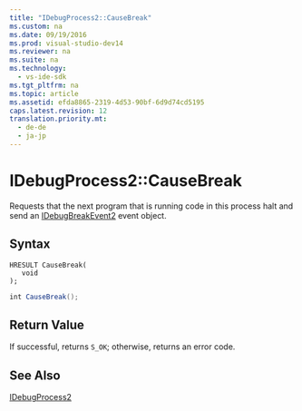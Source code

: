 ```yaml
---
title: "IDebugProcess2::CauseBreak"
ms.custom: na
ms.date: 09/19/2016
ms.prod: visual-studio-dev14
ms.reviewer: na
ms.suite: na
ms.technology: 
  - vs-ide-sdk
ms.tgt_pltfrm: na
ms.topic: article
ms.assetid: efda8865-2319-4d53-90bf-6d9d74cd5195
caps.latest.revision: 12
translation.priority.mt: 
  - de-de
  - ja-jp
---
```

# IDebugProcess2::CauseBreak
Requests that the next program that is running code in this process halt and send an [IDebugBreakEvent2](../vs140/IDebugBreakEvent2.md) event object.  
  
## Syntax  
  
```cpp#  
HRESULT CauseBreak(   
   void  
);  
```  
  
```c#  
int CauseBreak();  
```  
  
## Return Value  
 If successful, returns `S_OK`; otherwise, returns an error code.  
  
## See Also  
 [IDebugProcess2](../vs140/IDebugProcess2.md)